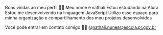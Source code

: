 Boas vindas ao meu perfil 🦩🌺
Meu nome é nathali 
Estou estudando na Alura
Estou me desenvolvendo na linguagem JavaScript
Utilizo esse espaço para minha organização e compartilhamento dos meu projetos desenvolvidos


Você pode entrar em contato comigo 🌺🦩
@nathali.nunes@escola.pr.gov.br

